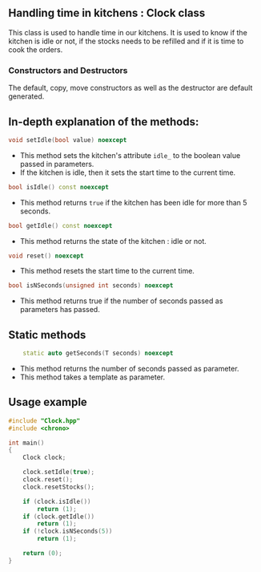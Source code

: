 ## Handling time in kitchens : Clock class

This class is used to handle time in our kitchens. It is used to know if the kitchen is idle or not, if the stocks needs to be refilled and if it is time to cook the orders.

### Constructors and Destructors

The default, copy, move constructors as well as the destructor are default generated.

## In-depth explanation of the methods:

```c++
void setIdle(bool value) noexcept
```
- This method sets the kitchen's attribute `idle_` to the boolean value passed in parameters.
- If the kitchen is idle, then it sets the start time to the current time.

```c++
bool isIdle() const noexcept
```
- This method returns `true` if the kitchen has been idle for more than 5 seconds.

```c++
bool getIdle() const noexcept
```
- This method returns the state of the kitchen : idle or not.

```c++
void reset() noexcept
```
- This method resets the start time to the current time.

```c++
bool isNSeconds(unsigned int seconds) noexcept
```
- This method returns true if the number of seconds passed as parameters has passed.

## Static methods

```c++
    static auto getSeconds(T seconds) noexcept
```
- This method returns the number of seconds passed as parameter.
- This method takes a template as parameter.

## Usage example

```cpp
#include "Clock.hpp"
#include <chrono>

int main()
{
    Clock clock;

    clock.setIdle(true);
    clock.reset();
    clock.resetStocks();

    if (clock.isIdle())
        return (1);
    if (clock.getIdle())
        return (1);
    if (!clock.isNSeconds(5))
        return (1);

    return (0);
}
```
